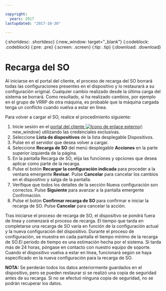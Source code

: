 ```yaml
---

copyright:
  years: 2017
lastupdated: "2017-10-30"

---
```


{:shortdesc: .shortdesc}
{:new_window: target="_blank"}
{:codeblock: .codeblock}
{:pre: .pre}
{:screen: .screen}
{:tip: .tip}
{:download: .download}

# Recarga del SO 
Al iniciarse en el portal del cliente, el proceso de recarga del SO borrará todas las configuraciones presentes en el dispositivo y lo restaurará a su configuración original. Cualquier cambio realizado desde la última carga del sistema se borrará. Como resultado, si ha realizado cambios, por ejemplo en el grupo de VRRP de otra máquina, es probable que la máquina cargada tenga un conflicto cuando vuelva a estar en línea. 

Para volver a cargar el SO, realice el procedimiento siguiente: 

1. Inicie sesión en el [portal del cliente ![Icono de enlace externo](../../icons/launch-glyph.svg "Icono de enlace externo")](https://control.softlayer.com/){: new_window} utilizando las credenciales exclusivas.
2. Seleccione **Lista de dispositivos** de la lista desplegable Dispositivos. 
3. Pulse en el servidor que desea volver a cargar. 
4. Seleccione **Recarga de SO** del menú desplegable **Acciones** en la parte superior izquierda de la página. 
5. En la pantalla Recarga de SO, elija las funciones y opciones que desea aplicar como parte de la recarga. 
6. Pulse el botón **Recargar la configuración indicada** para proceder a la ventana emergente **Revisar**. Pulse **Cancelar** para cancelar los cambios en el dispositivo y salga de la pantalla. 
7. Verifique que todos los detalles de la sección Nueva configuración son correctos. Pulse **Siguiente** para avanzar a la pantalla emergente Confirmación.
8. Pulse el botón **Confirmar recarga de SO** para confirmar e iniciar la recarga de SO. Pulse **Cancelar** para cancelar la acción.

Tras iniciarse el proceso de recarga de SO, el dispositivo se pondrá fuera de línea y comenzará el proceso de recarga. El tiempo que tarda en completarse una recarga de SO varía en función de la configuración actual y la nueva configuración del dispositivo. Durante el proceso de configuración, se muestra en cada pantalla el tiempo mínimo de la recarga de SO.El periodo de tiempo es una estimación hecha por el sistema. Si tarda más de 24 horas, póngase en contacto con nuestro equipo de soporte. Cuando el dispositivo vuelva a estar en línea, funcionará según se haya especificado en la nueva configuración para la recarga de SO.  

**NOTA:** Se perderán todos los datos anteriormente guardados en el dispositivo, pero se pueden restaurar si se realizó una copia de seguridad antes de su recarga. Si no se efectuó ninguna copia de seguridad, no se podrán recuperar los datos. 
